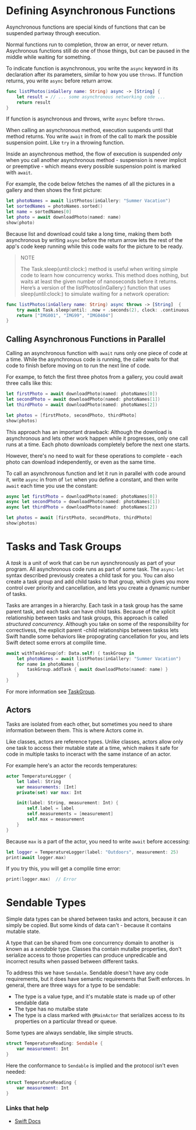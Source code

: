 # Defining Asynchronous Functions

Asynchronous functions are special kinds of functions that can be suspended partway through execution.

Normal functions run to completion, throw an error, or never return. Asychronous functions still do one of those things, but can be paused in the middle while waiting for something.

To indicate function is asynchronous, you write the `async` keyword in its declaration after its parameters, similar to how you use `throws`. If function returns, you write `async` before return arrow.

```swift
func listPhotos(inGallery name: String) async -> [String] {
    let result = // ... some asynchronous networking code ...
    return result
}
```

If function is asynchronous and throws, write `async` before `throws`.

When calling an asynchronous method, execution suspends until that method returns. You write `await` in from of the call to mark the possible suspension point. Like `try` in a throwing function.

Inside an asynchronous method, the flow of execution is suspended *only* when you call another asynchronous method - suspension is never implicit or preemptive - which means every possible suspension point is marked with `await`.

For example, the code below fetches the names of all the pictures in a gallery and then shows the first picture:

```swift
let photoNames = await listPhotos(inGallery: "Summer Vacation")
let sortedNames = photoNames.sorted()
let name = sortedNames[0]
let photo = await downloadPhoto(named: name)
show(photo)
```

Because list and download could take a long time, making them both asynchronous by writing `async` before the return arrow lets the rest of the app's code keep running while this code waits for the picture to be ready.

> NOTE
> 
> The Task.sleep(until:clock:) method is useful when writing simple code to learn how concurrency works. This method does nothing, but waits at least the given number of nanoseconds before it returns. Here’s a version of the listPhotos(inGallery:) function that uses sleep(until:clock:) to simulate waiting for a network operation:

```swift
func listPhotos(inGallery name: String) async throws -> [String]  {
    try await Task.sleep(until: .now + .seconds(2), clock: .continuous)
    return ["IMG001", "IMG99", "IMG0404"]
}
```

## Calling Asynchronous Functions in Parallel

Calling an asynchronous function with `await` runs only one piece of code at a time. While the asynchronous code is running, the caller waits for that code to finish before moving on to run the next line of code.

For exampe, to fetch the first three photos from a gallery, you could await three calls like this:

```swift
let firstPhoto = await downloadPhoto(named: photoNames[0])
let secondPhoto = await downloadPhoto(named: photoNames[1])
let thirdPhoto = await downloadPhoto(named: photoNames[2])

let photos = [firstPhoto, secondPhoto, thirdPhoto]
show(photos)
```

This approach has an important drawback: Although the download is asynchronous and lets other work happen while it progresses, only one call runs at a time. Each photo downloads completely before the next one starts.

However, there's no need to wait for these operations to complete - each photo can download independently, or even as the same time.

To call an asynchronous function and let it run in parallel with code around it, write `async` in from of `let` when you define a constant, and then write `await` each time you use the constant:

```swift
async let firstPhoto = downloadPhoto(named: photoNames[0])
async let secondPhoto = downloadPhoto(named: photoNames[1])
async let thirdPhoto = downloadPhoto(named: photoNames[2])

let photos = await [firstPhoto, secondPhoto, thirdPhoto]
show(photos)
```

# Tasks and Task Groups

A *task* is a unit of work that can be run aysnchronously as part of your program. All asynchronous code runs as part of some task. The `async-let` syntax described previously creates a child task for you. You can also create a task group and add child tasks to that group, which gives you more control over priority and cancellation, and lets you create a dynamic number of tasks.

Tasks are arranges in a hierarchy. Each task in a task group has the same parent task, and each task can have child tasks. Because of the xplicit relationship between tasks and task groups, this approach is called *structured concurrency*. Although you take on some of the responsibility for correctivess, the explicit parent -child relationships between taskss lets Swift handle some behaviors like propograting cancellation for you, and lets Swift detect some errors at complile time.

```swift
await withTaskGroup(of: Data.self) { taskGroup in
    let photoNames = await listPhotos(inGallery: "Summer Vacation")
    for name in photoNames {
        taskGroup.addTask { await downloadPhoto(named: name) }
    }
}
```

For more information see [TaskGroup](https://developer.apple.com/documentation/swift/taskgroup).

## Actors

Tasks are isolated from each other, but sometimes you need to share information between them. This is where Actors come in.

Like classes, actors are reference types. Unlike classes, actors allow only one task to access their mutable state at a time, which makes it safe for code in multiple tasks to inceract with the same instance of an actor.

For example here's an actor the records temperatures:

```swift
actor TemperatureLogger {
    let label: String
    var measurements: [Int]
    private(set) var max: Int

    init(label: String, measurement: Int) {
        self.label = label
        self.measurements = [measurement]
        self.max = measurement
    }
}
```

Because `max` is a part of the actor, you need to write `await` before accessing:

```swift
let logger = TemperatureLogger(label: "Outdoors", measurement: 25)
print(await logger.max)
```

If you try this, you will get a complile time error:

```swift
print(logger.max)  // Error
```

# Sendable Types

Simple data types can be shared between tasks and actors, because it can simply be copied. But some kinds of data can't - because it contains mutable state.

A type that can be shared from one concurrency domain to another is known as a *sendable* type. Classes tha contain mutalbe properties, don't serialize access to those properties can produce unpredicable and incorrect results when passed between different tasks.

To address this we have `Sendable`. Sendable doesn't have any code requirements, but it does have semantic requirements that Swift enforces. In general, there are three ways for a type to be sendable:

- The type is a value type, and it's mutable state is made up of other sendable data
- The type has no mutalbe state
- The type is a class marked with `@MainActor` that serializes access to its properties on a particular thread or queue.

Some types are always sendable, like simple structs.

```swift
struct TemperatureReading: Sendable {
    var measurement: Int
}
```

Here the conformance to `Sendable` is implied and the protocol isn't even needed:

```swift
struct TemperatureReading {
    var measurement: Int
}
```


### Links that help

- [Swift Docs](https://docs.swift.org/swift-book/LanguageGuide/Concurrency.html)
